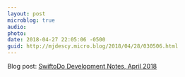```yaml
---
layout: post
microblog: true
audio: 
photo: 
date: 2018-04-27 22:05:06 -0500
guid: http://mjdescy.micro.blog/2018/04/28/030506.html
---
```

Blog post: [SwiftoDo Development Notes, April 2018](https://mjdescy.me/2018/04/28/swiftodo-development-notes-april-2018/)
